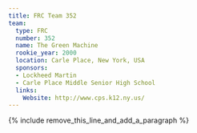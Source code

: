 ```yaml
---
title: FRC Team 352
team:
  type: FRC
  number: 352
  name: The Green Machine
  rookie_year: 2000
  location: Carle Place, New York, USA
  sponsors:
  - Lockheed Martin
  - Carle Place Middle Senior High School
  links:
    Website: http://www.cps.k12.ny.us/
---
```


{% include remove_this_line_and_add_a_paragraph %}
